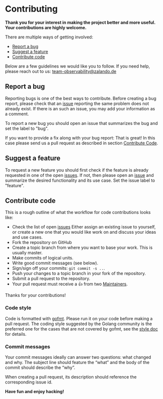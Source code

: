 # Contributing

**Thank you for your interest in making the project better and more useful.
Your contributions are highly welcome.**

There are multiple ways of getting involved:

- [Report a bug](#report-a-bug)
- [Suggest a feature](#suggest-a-feature)
- [Contribute code](#contribute-code)

Below are a few guidelines we would like you to follow.
If you need help, please reach out to us: team-observability@zalando.de

## Report a bug

Reporting bugs is one of the best ways to contribute. Before creating a bug
report, please check that an [issue](../../issues) reporting the same problem does
not already exist. If there is an such an issue, you may add your information
as a comment.

To report a new bug you should open an issue that summarizes the bug and set
the label to "bug".

If you want to provide a fix along with your bug report: That is great! In this
case please send us a pull request as described in section [Contribute
Code](#contribute-code).

## Suggest a feature

To request a new feature you should first check if the feature is already
requested in one of the open [issues](../../issues). If not, then please open
an [issue](../../issues/new) and summarize the desired functionality and its
use case. Set the issue label to "feature".

## Contribute code

This is a rough outline of what the workflow for code contributions looks like:
- Check the list of open [issues](../../issues) Either assign an existing issue
  to yourself, or create a new one that you would like work on and discuss your
  ideas and use cases.
- Fork the repository on GitHub
- Create a topic branch from where you want to base your work. This is usually
  master.
- Make commits of logical units.
- Write good commit messages (see below).
- Sign/sign off your commits: `git commit -s ..`.
- Push your changes to a topic branch in your fork of the repository.
- Submit a pull request to the repository.
- Your pull request must receive a :thumbsup: from two [Maintainers](/MAINTAINERS).

Thanks for your contributions!

### Code style

Code is formatted with [gofmt](https://golang.org/cmd/gofmt/). Please run it
on your code before making a pull request. The coding style suggested by the
Golang community is the preferred one for the cases that are not covered by
gofmt, see the [style
doc](https://github.com/golang/go/wiki/CodeReviewComments) for details.

### Commit messages

Your commit messages ideally can answer two questions: what changed and why.
The subject line should feature the “what” and the body of the commit should
describe the “why”.

When creating a pull request, its description should reference the corresponding
issue id.

**Have fun and enjoy hacking!**